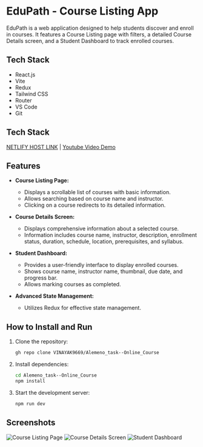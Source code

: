 # EduPath - Course Listing App

EduPath is a web application designed to help students discover and enroll in courses. It features a Course Listing page with filters, a detailed Course Details screen, and a Student Dashboard to track enrolled courses.

## Tech Stack

- React.js
- Vite
- Redux
- Tailwind CSS
- Router
- VS Code
- Git

## Tech Stack

[NETLIFY HOST LINK](URL) | 
[Youtube Video Demo](URL)

## Features

- **Course Listing Page:**

  - Displays a scrollable list of courses with basic information.
  - Allows searching based on course name and instructor.
  - Clicking on a course redirects to its detailed information.

- **Course Details Screen:**

  - Displays comprehensive information about a selected course.
  - Information includes course name, instructor, description, enrollment status, duration, schedule, location, prerequisites, and syllabus.

- **Student Dashboard:**

  - Provides a user-friendly interface to display enrolled courses.
  - Shows course name, instructor name, thumbnail, due date, and progress bar.
  - Allows marking courses as completed.

- **Advanced State Management:**
  - Utilizes Redux for effective state management.


## How to Install and Run

1. Clone the repository:

    ```bash
    gh repo clone VINAYAK9669/Alemeno_task--Online_Course
    ```

2. Install dependencies:

    ```bash
    cd Alemeno_task--Online_Course
    npm install
    ```

3. Start the development server:

    ```bash
    npm run dev
    ```

## Screenshots

![Course Listing Page](/screenshots/course_listing.png)
![Course Details Screen](/screenshots/course_details.png)
![Student Dashboard](/screenshots/student_dashboard.png)
